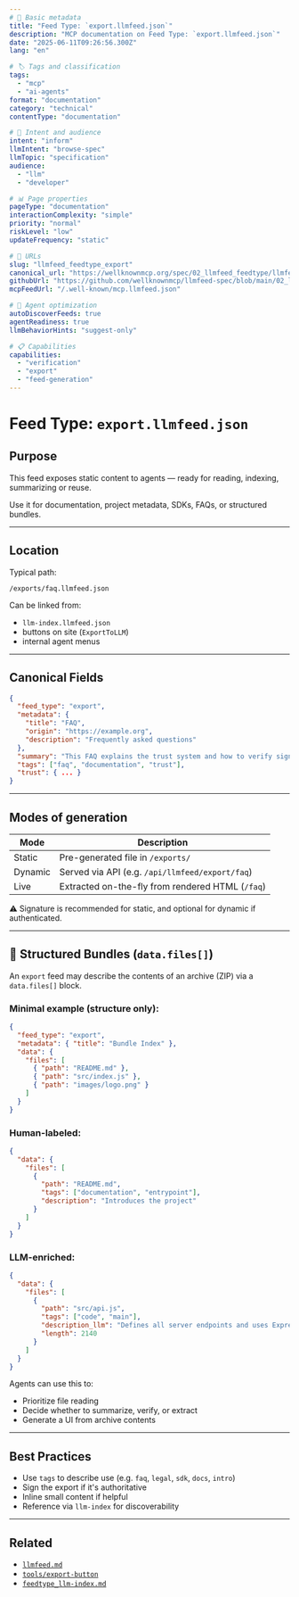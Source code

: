 ```yaml
---
# 📄 Basic metadata
title: "Feed Type: `export.llmfeed.json`"
description: "MCP documentation on Feed Type: `export.llmfeed.json`"
date: "2025-06-11T09:26:56.300Z"
lang: "en"

# 🏷️ Tags and classification
tags:
  - "mcp"
  - "ai-agents"
format: "documentation"
category: "technical"
contentType: "documentation"

# 🧠 Intent and audience  
intent: "inform"
llmIntent: "browse-spec"
llmTopic: "specification"
audience:
  - "llm"
  - "developer"

# 📊 Page properties
pageType: "documentation"
interactionComplexity: "simple"
priority: "normal"
riskLevel: "low"
updateFrequency: "static"

# 🔗 URLs
slug: "llmfeed_feedtype_export"
canonical_url: "https://wellknownmcp.org/spec/02_llmfeed_feedtype/llmfeed_feedtype_export"
githubUrl: "https://github.com/wellknownmcp/llmfeed-spec/blob/main/02_llmfeed_feedtype/llmfeed_feedtype_export.md"
mcpFeedUrl: "/.well-known/mcp.llmfeed.json"

# 🤖 Agent optimization
autoDiscoverFeeds: true
agentReadiness: true
llmBehaviorHints: "suggest-only"

# 📋 Capabilities
capabilities:
  - "verification"
  - "export"
  - "feed-generation"
---
```


# Feed Type: `export.llmfeed.json`

## Purpose

This feed exposes static content to agents — ready for reading, indexing, summarizing or reuse.

Use it for documentation, project metadata, SDKs, FAQs, or structured bundles.

---

## Location

Typical path:

```
/exports/faq.llmfeed.json
```

Can be linked from:

- `llm-index.llmfeed.json`
- buttons on site (`ExportToLLM`)
- internal agent menus

---

## Canonical Fields

```json
{
  "feed_type": "export",
  "metadata": {
    "title": "FAQ",
    "origin": "https://example.org",
    "description": "Frequently asked questions"
  },
  "summary": "This FAQ explains the trust system and how to verify signed feeds.",
  "tags": ["faq", "documentation", "trust"],
  "trust": { ... }
}
```

---

## Modes of generation

| Mode    | Description                                      |
| ------- | ------------------------------------------------ |
| Static  | Pre-generated file in `/exports/`                |
| Dynamic | Served via API (e.g. `/api/llmfeed/export/faq`)  |
| Live    | Extracted on-the-fly from rendered HTML (`/faq`) |

⚠️ Signature is recommended for static, and optional for dynamic if authenticated.

---

## 🧳 Structured Bundles (`data.files[]`)

An `export` feed may describe the contents of an archive (ZIP) via a `data.files[]` block.

### Minimal example (structure only):

```json
{
  "feed_type": "export",
  "metadata": { "title": "Bundle Index" },
  "data": {
    "files": [
      { "path": "README.md" },
      { "path": "src/index.js" },
      { "path": "images/logo.png" }
    ]
  }
}
```

### Human-labeled:

```json
{
  "data": {
    "files": [
      {
        "path": "README.md",
        "tags": ["documentation", "entrypoint"],
        "description": "Introduces the project"
      }
    ]
  }
}
```

### LLM-enriched:

```json
{
  "data": {
    "files": [
      {
        "path": "src/api.js",
        "tags": ["code", "main"],
        "description_llm": "Defines all server endpoints and uses Express middleware",
        "length": 2140
      }
    ]
  }
}
```

Agents can use this to:

- Prioritize file reading
- Decide whether to summarize, verify, or extract
- Generate a UI from archive contents

---

## Best Practices

- Use `tags` to describe use (e.g. `faq`, `legal`, `sdk`, `docs`, `intro`)
- Sign the export if it's authoritative
- Inline small content if helpful
- Reference via `llm-index` for discoverability

---

## Related

- [`llmfeed.md`](../01_llmfeed/llmfeed.mdllmfeed.md)
- [`tools/export-button`](https://wellknownmcp.org/tools/export-button)
- [`feedtype_llm-index.md`](./feedtype_llm-index.md)
